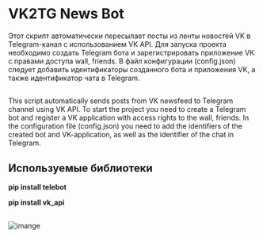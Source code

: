 # VK2TG News Bot

Этот скрипт автоматически пересылает посты из ленты новостей VK в Telegram-канал с использованием VK API. Для запуска проекта необходимо создать Telegram бота и зарегистрировать приложение VK с правами доступа  wall, friends. В файл конфигурации (config.json) следует добавить идентификаторы созданного бота и приложения VK, а также идентификатор чата в Telegram. 

##

This script automatically sends posts from VK newsfeed to Telegram channel using VK API. To start the project you need to create a Telegram bot and register a VK application with access rights to the wall, friends. In the configuration file (config.json) you need to add the identifiers of the created bot and VK-application, as well as the identifier of the chat in Telegram.


## Используемые библиотеки

**pip install telebot**

**pip install vk_api** 

## 

![imange](https://i.ibb.co/n0L5jHT/537e5d9a-3408-439d-9e6a-a5b7077492e1.png)